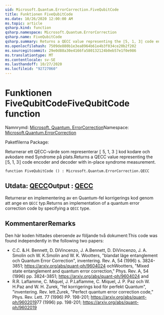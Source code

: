 ```yaml
---
uid: Microsoft.Quantum.ErrorCorrection.FiveQubitCode
title: Funktionen FiveQubitCode
ms.date: 10/26/2020 12:00:00 AM
ms.topic: article
qsharp.kind: function
qsharp.namespace: Microsoft.Quantum.ErrorCorrection
qsharp.name: FiveQubitCode
qsharp.summary: Returns a QECC value representing the ⟦5, 1, 3⟧ code encoder and decoder with in-place syndrome measurement.
ms.openlocfilehash: 7509de880b1e3ea8964b61e4b3f034ce20b2f202
ms.sourcegitcommit: 29e0d88a30e4166fa580132124b0eb57e1f0e986
ms.translationtype: MT
ms.contentlocale: sv-SE
ms.lasthandoff: 10/27/2020
ms.locfileid: "92727060"
---
```

# <a name="fivequbitcode-function"></a><span data-ttu-id="fddf8-102">Funktionen FiveQubitCode</span><span class="sxs-lookup"><span data-stu-id="fddf8-102">FiveQubitCode function</span></span>

<span data-ttu-id="fddf8-103">Namnrymd: [Microsoft. Quantum. ErrorCorrection](xref:Microsoft.Quantum.ErrorCorrection)</span><span class="sxs-lookup"><span data-stu-id="fddf8-103">Namespace: [Microsoft.Quantum.ErrorCorrection](xref:Microsoft.Quantum.ErrorCorrection)</span></span>

<span data-ttu-id="fddf8-104">Paketfilerna [](https://nuget.org/packages/)</span><span class="sxs-lookup"><span data-stu-id="fddf8-104">Package: [](https://nuget.org/packages/)</span></span>


<span data-ttu-id="fddf8-105">Returnerar ett QECC-värde som representerar ⟦ 5, 1, 3 ⟧ kod kodare och avkodare med Syndrome på plats.</span><span class="sxs-lookup"><span data-stu-id="fddf8-105">Returns a QECC value representing the ⟦5, 1, 3⟧ code encoder and decoder with in-place syndrome measurement.</span></span>

```qsharp
function FiveQubitCode () : Microsoft.Quantum.ErrorCorrection.QECC
```


## <a name="output--qecc"></a><span data-ttu-id="fddf8-106">Utdata: [QECC](xref:Microsoft.Quantum.ErrorCorrection.QECC)</span><span class="sxs-lookup"><span data-stu-id="fddf8-106">Output : [QECC](xref:Microsoft.Quantum.ErrorCorrection.QECC)</span></span>

<span data-ttu-id="fddf8-107">Returnerar en implementering av en Quantum-fel korrigerings kod genom att ange en `QECC` typ.</span><span class="sxs-lookup"><span data-stu-id="fddf8-107">Returns an implementation of a quantum error correction code by specifying a `QECC` type.</span></span>

## <a name="remarks"></a><span data-ttu-id="fddf8-108">Kommentarer</span><span class="sxs-lookup"><span data-stu-id="fddf8-108">Remarks</span></span>

<span data-ttu-id="fddf8-109">Den här koden hittades oberoende av följande två dokument:</span><span class="sxs-lookup"><span data-stu-id="fddf8-109">This code was found independently in the following two papers:</span></span>

- <span data-ttu-id="fddf8-110">C.</span><span class="sxs-lookup"><span data-stu-id="fddf8-110">C.</span></span> <span data-ttu-id="fddf8-111">&.</span><span class="sxs-lookup"><span data-stu-id="fddf8-111">H.</span></span> <span data-ttu-id="fddf8-112">Bennett, D. DiVincenzo, J. A.</span><span class="sxs-lookup"><span data-stu-id="fddf8-112">Bennett, D. DiVincenzo, J. A.</span></span> <span data-ttu-id="fddf8-113">Smolin och W. K.</span><span class="sxs-lookup"><span data-stu-id="fddf8-113">Smolin and W. K.</span></span> <span data-ttu-id="fddf8-114">Wootters, "blandat läge entanglement och Quantum Error Correction", inventering. Rev. A, 54 (1996) s. 3824-3851; https://arxiv.org/abs/quant-ph/9604024 och</span><span class="sxs-lookup"><span data-stu-id="fddf8-114">Wootters, "Mixed state entanglement and quantum error correction," Phys. Rev. A, 54 (1996) pp. 3824-3851; https://arxiv.org/abs/quant-ph/9604024 and</span></span>
- <span data-ttu-id="fddf8-115">R.</span><span class="sxs-lookup"><span data-stu-id="fddf8-115">R.</span></span> <span data-ttu-id="fddf8-116">Laflamme, C. Miquel, J. P.</span><span class="sxs-lookup"><span data-stu-id="fddf8-116">Laflamme, C. Miquel, J. P.</span></span> <span data-ttu-id="fddf8-117">Paz och W. H.</span><span class="sxs-lookup"><span data-stu-id="fddf8-117">Paz and W. H.</span></span> <span data-ttu-id="fddf8-118">Zurek, "fel korrigerings kod för perfekt Quantum", "inventering. Rev. lett.</span><span class="sxs-lookup"><span data-stu-id="fddf8-118">Zurek, "Perfect quantum error correction code," Phys. Rev. Lett.</span></span> <span data-ttu-id="fddf8-119">77 (1996) PP. 198-201; https://arxiv.org/abs/quant-ph/9602019</span><span class="sxs-lookup"><span data-stu-id="fddf8-119">77 (1996) pp. 198-201; https://arxiv.org/abs/quant-ph/9602019</span></span>